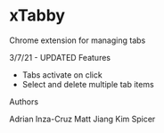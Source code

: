 # xTabby
Chrome extension for managing tabs

3/7/21 - UPDATED Features
* Tabs activate on click
* Select and delete multiple tab items


Authors

Adrian Inza-Cruz
Matt Jiang
Kim Spicer

